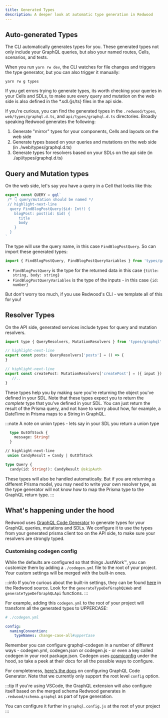 ```yaml
---
title: Generated Types
description: A deeper look at automatic type generation in Redwood
---
```


## Auto-generated Types

The CLI automatically generates types for you.
These generated types not only include your GraphQL queries, but also your named routes, Cells, scenarios, and tests.

When you run `yarn rw dev`, the CLI watches for file changes and triggers the type generator, but you can also trigger it manually:

```
yarn rw g types
```

If you get errors trying to generate types, its worth checking your queries in your Cells and SDLs, to make sure every query and mutation on the web side is also defined in the *.sdl.{js/ts} files in the api side.

If you're curious, you can find the generated types in the `.redwood/types`, `web/types/graphql.d.ts`, and `api/types/graphql.d.ts` directories. Broadly speaking Redwood generates the following:

1. Generate "mirror" types for your components, Cells and layouts on the web side
2. Generate types based on your queries and mutations on the web side (in ./web/types/graphql.d.ts)
3. Generate types for resolvers based on your SDLs on the api side (in ./api/types/graphql.d.ts)

## Query and Mutation types
On the web side, let's say you have a query in a Cell that looks like this:

```js
export const QUERY = gql`
 /* 👇 query/mutation should be named */
 // highlight-next-line
  query FindBlogPostQuery($id: Int!) {
    blogPost: post(id: $id) {
      title
      body
    }
  }
`
```

The type will use the query name, in this case `FindBlogPostQuery`. So can import these generated types:

```js
import { FindBlogPostQuery, FindBlogPostQueryVariables } from 'types/graphql'
```

- `FindBlogPostQuery` is the type for the returned data in this case `{title: string, body: string}`
- `FindBlogPostQueryVariables` is the type of the inputs - in this case `{id: number}`

But don't worry too much, if you use Redwood's CLI - we template all of this for you!


## Resolver Types
On the API side, generated services include types for query and mutation resolvers.

```js
import type { QueryResolvers, MutationResolvers } from 'types/graphql'

// highlight-next-line
export const posts: QueryResolvers['posts'] = () => {
}

// highlight-next-line
export const createPost: MutationResolvers['createPost'] = ({ input }) => {
   //..
}
```

These types help you by making sure you're returning the object you've defined in your SDL. Note that these types expect you to return the _complete_ type that you've defined in your SDL. You can just return the result of the Prisma query, and not have to worry about how, for example, a DateTime in Prisma maps to a String in GraphQL.

:::note
A note on union types - lets say in your SDL you return a union type

```graphql
  type OutOfStock {
    message: String!
  }

// highlight-next-line
 union CandyResult = Candy | OutOfStock

type Query {
  candy(id: String!): CandyResult @skipAuth
 ```

These types will also be handled automatically. But if you are returning a different Prisma model, you may need to write your own resolver type, as the type generator will not know how to map the Prisma type to the GraphQL return type.
:::


## What's happening under the hood

Redwood uses [GraphQL Code Generator](https://www.graphql-code-generator.com) to generate types for your GraphQL queries, mutations and SDLs. We configure it to use the types from your generated prisma client too on the API side, to make sure your resolvers are strongly typed.



### Customising codegen config
While the defaults are configured so that things JustWork™️, you can customize them by adding a `./codegen.yml` file to the root of your project. Your custom settings will be merged with the built-in ones.

:::info
If you're curious about the built-in settings, they can be found [here](https://github.com/redwoodjs/redwood/blob/main/packages/internal/src/generate/graphqlCodeGen.ts) in the Redwood source. Look for the `generateTypeDefGraphQLWeb` and `generateTypeDefGraphQLApi` functions.
:::


For example, adding this `codegen.yml` to the root of your project will transform all the generated types to UPPERCASE:

```yml
# ./codegen.yml

config:
  namingConvention:
    typeNames: change-case-all#upperCase
```

Remember you can configure graphql-codegen in a number of different ways - codegen.yml, codegen.json or codegen.js - or even a key called codegen in your root package.json. Codegen uses [cosmiconfig](https://github.com/davidtheclark/cosmiconfig#cosmiconfig) under the hood, so take a peek at their docs for all the possible ways to configure.

For completeness, [here's the docs](https://www.graphql-code-generator.com/docs/config-reference/config-field) on configuring GraphQL Code Generator. Note that we currently only support the root level `config` option.



:::tip
If you're using VSCode, the GraphQL extension will also configure itself based on the merged schema Redwood generates in `.redwood/schema.graphql` as part of type generation.

You can configure it further in `graphql.config.js` at the root of your project
:::
